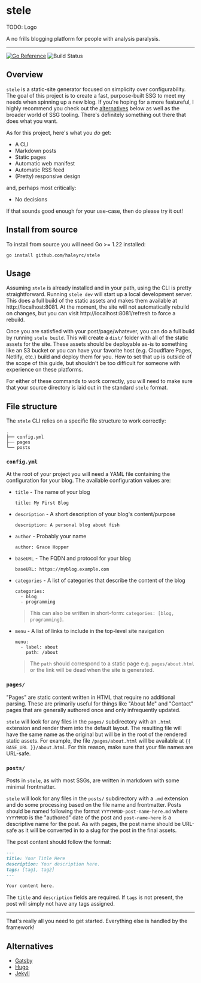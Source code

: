 # stele

TODO: Logo

A no frills blogging platform for people with analysis paralysis.

---

[![Go Reference](https://pkg.go.dev/badge/github.com/haleyrc/stele.svg)](https://pkg.go.dev/github.com/haleyrc/stele)
![Build Status](https://github.com/haleyrc/stele/actions/workflows/test.yml/badge.svg)

## Overview

`stele` is a static-site generator focused on simplicity over configurability. The goal of this project is to create a fast, purpose-built SSG to meet my needs when spinning up a new blog. If you're hoping for a more featureful, I highly recommend you check out the [alternatives](#alternatives) below as well as the broader world of SSG tooling. There's definitely something out there that does what you want.

As for this project, here's what you _do_ get:

* A CLI
* Markdown posts
* Static pages
* Automatic web manifest
* Automatic RSS feed
* (Pretty) responsive design

and, perhaps most critically:

* No decisions

If that sounds good enough for your use-case, then do please try it out!

## Install from source

To install from source you will need Go >= 1.22 installed:

```
go install github.com/haleyrc/stele
```

## Usage

Assuming `stele` is already installed and in your path, using the CLI is pretty straightforward. Running `stele dev` will start up a local development server. This does a full build of the static assets and makes them available at http://localhost:8081. At the moment, the site will not automatically rebuild on changes, but you can visit http://localhost:8081/refresh to force a rebuild.

Once you are satisfied with your post/page/whatever, you can do a full build by running `stele build`. This will create a `dist/` folder with all of the static assets for the site. These assets should be deployable as-is to something like an S3 bucket or you can have your favorite host (e.g. Cloudflare Pages, Netlify, etc.) build and deploy them for you. How to set that up is outside of the scope of this guide, but shouldn't be too difficult for someone with experience on these platforms.

For either of these commands to work correctly, you will need to make sure that your source directory is laid out in the standard `stele` format.

## File structure

The `stele` CLI relies on a specific file structure to work correctly:

```
.
├── config.yml
├── pages
└── posts
```

### `config.yml`

At the root of your project you will need a YAML file containing the configuration for your blog. The available configuration values are:

* `title` - The name of your blog
  ```
  title: My First Blog
  ```
* `description` - A short description of your blog's content/purpose
  ```
  description: A personal blog about fish
  ```
* `author` - Probably your name
  ```
  author: Grace Hopper
  ```
* `baseURL` - The FQDN and protocol for your blog
  ```
  baseURL: https://myblog.example.com
  ```
* `categories` - A list of categories that describe the content of the blog
  ```
  categories:
    - blog
    - programming
  ```
  > This can also be written in short-form: `categories: [blog, programming]`.
* `menu` - A list of links to include in the top-level site navigation
  ```
  menu:
    - label: about
      path: /about
  ```
  > The `path` should correspond to a static page e.g. `pages/about.html` or the link will be dead when the site is generated.

### `pages/`

"Pages" are static content written in HTML that require no additional parsing. These are primarily useful for things like "About Me" and "Contact" pages that are generally authored once and only infrequently updated.

`stele` will look for any files in the `pages/` subdirectory with an `.html` extension and render them into the default layout. The resulting file will have the same name as the original but will be in the root of the rendered static assets. For example, the file `/pages/about.html` will be available at `{{ BASE_URL }}/about.html`. For this reason, make sure that your file names are URL-safe.

### `posts/`

Posts in `stele`, as with most SSGs, are written in markdown with some minimal frontmatter.

`stele` will look for any files in the `posts/` subdirectory with a `.md` extension and do some processing based on the file name and frontmatter. Posts should be named following the format `YYYYMMDD-post-name-here.md` where `YYYYMMDD` is the "authored" date of the post and `post-name-here` is a descriptive name for the post. As with pages, the post name should be URL-safe as it will be converted in to a slug for the post in the final assets.

The post content should follow the format:

```markdown
---
title: Your Title Here
description: Your description here.
tags: [tag1, tag2]
---

Your content here.
```

The `title` and `description` fields are required. If `tags` is not present, the post will simply not have any tags assigned.

---

That's really all you need to get started. Everything else is handled by the framework!

## Alternatives

- [Gatsby](https://www.gatsbyjs.com/)
- [Hugo](https://gohugo.io/)
- [Jekyll](https://jekyllrb.com/)
